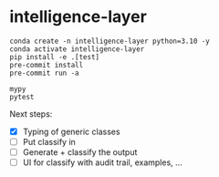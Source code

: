 # intelligence-layer

```
conda create -n intelligence-layer python=3.10 -y
conda activate intelligence-layer
pip install -e .[test]
pre-commit install
pre-commit run -a

mypy
pytest
```


Next steps:
- [X] Typing of generic classes
- [ ] Put classify in
- [ ] Generate + classify the output
- [ ] UI for classify with audit trail, examples, ...
